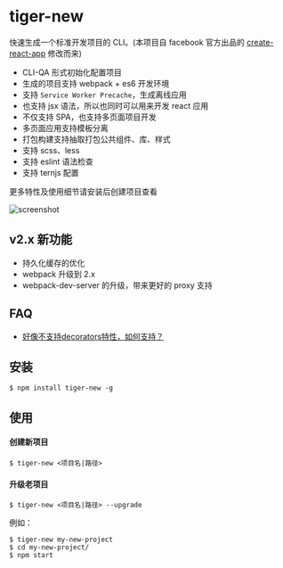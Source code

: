 # tiger-new

快速生成一个标准开发项目的 CLI。(本项目自 facebook 官方出品的 [create-react-app](https://github.com/facebookincubator/create-react-app) 修改而来)

* CLI-QA 形式初始化配置项目
* 生成的项目支持 webpack + es6 开发环境
* 支持 `Service Worker Precache`，生成离线应用
* 也支持 jsx 语法，所以也同时可以用来开发 react 应用
* 不仅支持 SPA，也支持多页面项目开发
* 多页面应用支持模板分离
* 打包构建支持抽取打包公共组件、库、样式
* 支持 scss、less
* 支持 eslint 语法检查
* 支持 ternjs 配置

更多特性及使用细节请安装后创建项目查看

![screenshot](https://cloud.githubusercontent.com/assets/3774036/26042794/b2ee8ce0-396a-11e7-97e1-b52f31309c2c.png)

## v2.x 新功能

* 持久化缓存的优化
* webpack 升级到 2.x
* webpack-dev-server 的升级，带来更好的 proxy 支持

## FAQ
* [好像不支持decorators特性，如何支持？](https://github.com/qiqiboy/tiger-new/issues/4#issuecomment-377101352)

## 安装

    $ npm install tiger-new -g

## 使用

#### 创建新项目

    $ tiger-new <项目名|路径>

#### 升级老项目

    $ tiger-new <项目名|路径> --upgrade

例如：

    $ tiger-new my-new-project
    $ cd my-new-project/
    $ npm start
